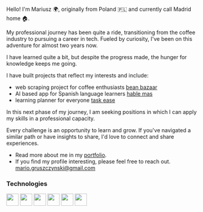 Hello! I'm Mariusz 🌍, originally from Poland 🇵🇱 and currently call Madrid home 🏠.

My professional journey has been quite a ride, transitioning from the coffee industry to pursuing a career in tech. Fueled by curiosity, I've been on this adventure for almost two years now.

I have learned quite a bit, but despite the progress made, the hunger for knowledge keeps me going.

I have built projects that reflect my interests and include:

* web scraping project for coffee enthusiasts [bean bazaar](https://beanbazaar.netlify.app/)
* AI based app for Spanish language learners [hable mas](https://hable.netlify.app/)
* learning planner for everyone [task ease](https://taskease-app.netlify.app/)

In this next phase of my journey, I am seeking positions in which I can apply my skills in a professional capacity.  

Every challenge is an opportunity to learn and grow. If you've navigated a similar path or have insights to share, I'd love to connect and share experiences.

* Read more about me in my [portfolio](https://www.mariuszgruszczynski.com/).
* If you find my profile interesting, please feel free to reach out. mario.gruszczynski@gmail.com

  
### Technologies
<p>
<img width ='32px' src ='https://raw.githubusercontent.com/rahulbanerjee26/githubAboutMeGenerator/main/icons/javascript.svg'>
<img width ='32px' src ='https://raw.githubusercontent.com/rahulbanerjee26/githubAboutMeGenerator/main/icons/typescript.svg'>
<img width ='32px' src ='https://raw.githubusercontent.com/rahulbanerjee26/githubAboutMeGenerator/main/icons/reactjs.svg'>
<img width ='32px' src ='https://raw.githubusercontent.com/rahulbanerjee26/githubAboutMeGenerator/main/icons/nodejs.svg'>
<img width ='32px' src ='https://raw.githubusercontent.com/rahulbanerjee26/githubAboutMeGenerator/main/icons/postgresql.svg'>
<img width ='32px' src ='https://raw.githubusercontent.com/rahulbanerjee26/githubAboutMeGenerator/main/icons/c.svg'>
</p>







